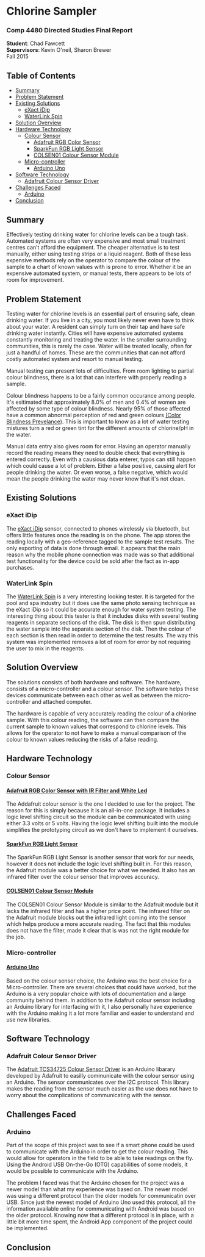 # Chlorine Sampler
### Comp 4480 Directed Studies Final Report

**Student**: Chad Fawcett  
**Supervisors**: Kevin O'neil, Sharon Brewer  
Fall 2015

## Table of Contents
* [Summary](#summary)
* [Problem Statement](#problem-statement)
* [Existing Solutions](#existing-solutions)
  * [eXact iDip](#exact-idip)
  * [WaterLink Spin](#waterlink-spin)
* [Solution Overview](#solution-overview)
* [Hardware Technology](#hardware-technology)
  * [Colour Sensor](#colour-sensor)
    * [Adafruit RGB Color Sensor](#adafruit-rgb)
    * [SparkFun RGB Light Sensor](#sparkfun-rgb)
    * [COLSEN01 Colour Sensor Module](#colsen01)
  * [Micro-controller](#micro-controller)
    * [Arduino Uno](#arduino-uno)
* [Software Technology](#software-technology)
  * [Adafruit Colour Sensor Driver](#adafruit-driver)
* [Challenges Faced](#challenges-faced)
  * [Arduino](#arduino-problem)
* [Conclusion](#conclusion)

## <a name="summary"></a>Summary
Effectively testing drinking water for chlorine levels can be a tough task. Automated systems are often very expensive and most small treatment centres can’t afford the equipment. The cheaper alternative is to test manually, either using testing strips or a liquid reagent. Both of these less expensive methods rely on the operator to compare the colour of the sample to a chart of known values with is prone to error. Whether it be an expensive automated system, or manual tests, there appears to be lots of room for improvement.

## <a name="problem-statement"></a>Problem Statement
Testing water for chlorine levels is an essential part of ensuring safe, clean drinking water. If you live in a city, you most likely never even have to think about your water. A resident can simply turn on their tap and have safe drinking water instantly. Cities will have expensive automated systems constantly monitoring and treating the water. In the smaller surrounding communities, this is rarely the case. Water will be treated locally, often for just a handful of homes. These are the communities that can not afford costly automated system and resort to manual testing.

Manual testing can present lots of difficulties. From room lighting to partial colour blindness, there is a lot that can interfere with properly reading a sample.

Colour blindness happens to be a fairly common occurance among people. It's esitimated that approximately 8.0% of men and 0.4% of women are affected by some type of colour blindness. Nearly 95% of those affected have a common abnormal perception of red and green colours [(Color Blindness Prevelance)](http://www.news-medical.net/health/Color-Blindness-Prevalence.aspx). This is important to know as a lot of water testing mistures turn a red or green tint for the different amounts of chlorine/pH in the water.

Manual data entry also gives room for error. Having an operator manually record the reading means they need to double check that everything is entered correctly. Even with a causious data enterer, typos can still happen which could cause a lot of problem. Either a false positive, causing alert for people drinking the water. Or even worse, a false negative, which would mean the people drinking the water may never know that it's not clean.

## <a name="existing-solutions"></a>Existing Solutions
### <a name="exact-idip"></a>eXact iDip
The [eXact iDip](http://www.sensafe.com/idip/) sensor, connected to phones wirelessly via bluetooth, but offers little features once the reading is on the phone. The app stores the reading locally with a geo-reference tagged to the sample test results. The only exporting of data is done through email. It appears that the main reason why the mobile phone connection was made was so that additional test functionality for the device could be sold after the fact as in-app purchases.

### <a name="waterlink-spin"></a>WaterLink Spin
The [WaterLink Spin](http://www.lamotte.com/en/pool-spa/digital-testing/3577.html) is a very interesting looking tester. It is targeted for the pool and spa industry but it does use the same photo sensing technique as the eXact iDip so it could be accurate enough for water system testing. The interesting thing about this tester is that it includes disks with several testing reagents in separate sections of the disk. The disk is then spun distributing the water sample into the separate section of the disk. Then the colour of each section is then read in order to determine the test results. The way this system was implemented removes a lot of room for error by not requiring the user to mix in the reagents.

## <a name="solution-overview"></a>Solution Overview
The solutions consists of both hardware and software. The hardware, consists of a micro-controller and a colour sensor. The software helps these devices communicate between each other as well as between the micro-controller and attached computer.

The hardware is capable of very accurately reading the colour of a chlorine sample. With this colour reading, the software can then compare the current sample to known values that correspond to chlorine levels. This allows for the operator to not have to make a manual comparison of the colour to known values reducing the risks of a false reading.

## <a name="hardware-technology"></a>Hardware Technology
### <a name="colour-sensor"></a>Colour Sensor
#### <a name="adafruit-rgb"></a>[Adafruit RGB Color Sensor with IR Filter and White Led](https://www.adafruit.com/products/1334)
The Addafruit colour sensor is the one I decided to use for the project. The reason for this is simply because it is an all-in-one package. It includes a logic level shifting circuit so the module can be communicated with using either 3.3 volts or 5 volts. Having the logic level shifting built into the module simplifies the prototyping circuit as we don't have to implement it ourselves.

#### <a name="sparkfun-rgb"></a>[SparkFun RGB Light Sensor](https://www.sparkfun.com/products/12829)
The SparkFun RGB Light Sensor is another sensor that work for our needs, however it does not include the logic level shifting built in. For this reason, the Adafruit module was a better choice for what we needed. It also has an infrared filter over the colour sensor that improves accuracy.

#### <a name="colsen01"></a>[COLSEN01 Colour Sensor Module](http://www.elecfreaks.com/store/color-sensor-module-colsen01-p-285.html?zenid=8095153d156bd520dc8d83f4e4b3af49)
The COLSEN01 Colour Sensor Module is similar to the Adafruit module but it lacks the infrared filter and has a higher price point. The infrared filter on the Adafruit module blocks out the infrared light coming into the sensor which helps produce a more accurate reading. The fact that this modules does not have the filter, made it clear that is was not the right module for the job.

### <a name="micro-controller"></a>Micro-controller
#### <a name="arduino-uno"></a>[Arduino Uno](https://www.arduino.cc/en/Main/ArduinoBoardUno)
Based on the colour sensor choice, the Arduino was the best choice for a Micro-controller. There are several choices that could have worked, but the Arduino is a very popular choice with lots of documentation and a large community behind them. In addition to the Adafruit colour sensor including an Arduino library for interfacing with it, I also personally have experience with the Arduino making it a lot more familiar and easier to understand and use new libraries.

## <a name="software-technology"></a>Software Technology
### <a name="adafruit-driver"></a>Adafruit Colour Sensor Driver
The [Adafruit TCS34725 Colour Sensor Driver](https://github.com/adafruit/Adafruit_TCS34725) is an Arduino libarary developed by Adafruit to easilly communicate with the colour sensor using an Arduino. The sensor communicates over the I2C protocol. This library makes the reading from the sensor much easier as the use does not have to worry about the complications of communicating with the sensor.

## <a name="challenges-faced"></a>Challenges Faced
### <a name="arduino-problem"></a>Arduino
Part of the scope of this project was to see if a smart phone could be used to communicate with the Arduino in order to get the colour reading. This would allow for operators in the field to be able to take readings on the fly. Using the Android USB On-the-Go (OTG) capabilities of some models, it would be possible to communicate with the Arduino.

The problem I faced was that the Arduino chosen for the project was a newer model than what my experience was based on. The newer model was using a different protocol than the older models for communicatin over USB. Since just the newest model of Arduino Uno used this protocol, all the information available online for communicating with Android was based on the older protocol. Knowing now that a different protocol is in place, with a little bit more time spent, the Android App component of the project could be implemented.

## <a name="conclusion"></a>Conclusion
